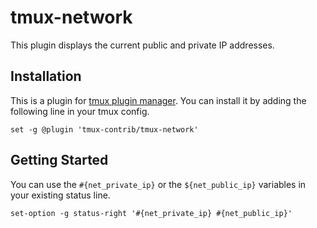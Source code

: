 # tmux-network

This plugin displays the current public and private IP addresses.

## Installation

This is a plugin for [tmux plugin
manager](https://github.com/tmux-plugins/tpm). You can install it by adding the
following line in your tmux config.

```shell
set -g @plugin 'tmux-contrib/tmux-network'
```

## Getting Started

You can use the `#{net_private_ip}` or the `${net_public_ip}` variables in your
existing status line.

```shell
set-option -g status-right '#{net_private_ip} #{net_public_ip}'
```
